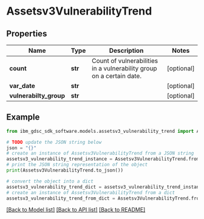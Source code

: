 # Assetsv3VulnerabilityTrend


## Properties

Name | Type | Description | Notes
------------ | ------------- | ------------- | -------------
**count** | **str** | Count of vulnerabilities in a vulnerability group on a certain date. | [optional] 
**var_date** | **str** |  | [optional] 
**vulnerabilty_group** | **str** |  | [optional] 

## Example

```python
from ibm_gdsc_sdk_software.models.assetsv3_vulnerability_trend import Assetsv3VulnerabilityTrend

# TODO update the JSON string below
json = "{}"
# create an instance of Assetsv3VulnerabilityTrend from a JSON string
assetsv3_vulnerability_trend_instance = Assetsv3VulnerabilityTrend.from_json(json)
# print the JSON string representation of the object
print(Assetsv3VulnerabilityTrend.to_json())

# convert the object into a dict
assetsv3_vulnerability_trend_dict = assetsv3_vulnerability_trend_instance.to_dict()
# create an instance of Assetsv3VulnerabilityTrend from a dict
assetsv3_vulnerability_trend_from_dict = Assetsv3VulnerabilityTrend.from_dict(assetsv3_vulnerability_trend_dict)
```
[[Back to Model list]](../README.md#documentation-for-models) [[Back to API list]](../README.md#documentation-for-api-endpoints) [[Back to README]](../README.md)


